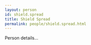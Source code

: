 ```yaml
---
layout: person
id: shield.spread
title: Shield Spread
permalink: people/shield.spread.html
---
```


Person details...